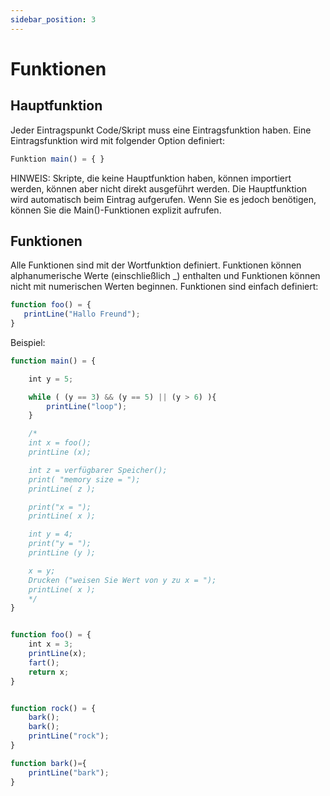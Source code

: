 ```yaml
---
sidebar_position: 3
---
```


# Funktionen

## Hauptfunktion
Jeder Eintragspunkt Code/Skript muss eine Eintragsfunktion haben. Eine Eintragsfunktion wird mit folgender Option definiert:

```jsx
Funktion main() = { }
```

HINWEIS: Skripte, die keine Hauptfunktion haben, können importiert werden, können aber nicht direkt ausgeführt werden. Die Hauptfunktion wird automatisch beim Eintrag aufgerufen. Wenn Sie es jedoch benötigen, können Sie die Main()-Funktionen explizit aufrufen.

## Funktionen
Alle Funktionen sind mit der Wortfunktion definiert. Funktionen können alphanumerische Werte (einschließlich _) enthalten und Funktionen können nicht mit numerischen Werten beginnen. Funktionen sind einfach definiert:

```jsx
function foo() = {
   printLine("Hallo Freund");
}
```

Beispiel:

```jsx
function main() = {

    int y = 5;

    while ( (y == 3) && (y == 5) || (y > 6) ){
        printLine("loop");
    }

    /*
    int x = foo();
    printLine (x);

    int z = verfügbarer Speicher();
    print( "memory size = ");
    printLine( z );

    print("x = ");
    printLine( x );

    int y = 4;
    print("y = ");
    printLine (y );

    x = y;
    Drucken ("weisen Sie Wert von y zu x = ");
    printLine( x );
    */
}


function foo() = {
    int x = 3;
    printLine(x);
    fart();
    return x;
}


function rock() = {
    bark();
    bark();
    printLine("rock");
}

function bark()={
    printLine("bark");
}
```